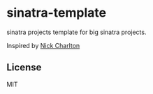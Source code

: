 # sinatra-template
sinatra projects template for big sinatra projects.

Inspired by [Nick Charlton](https://nickcharlton.net/posts/structuring-sinatra-applications.html)

## License
MIT
